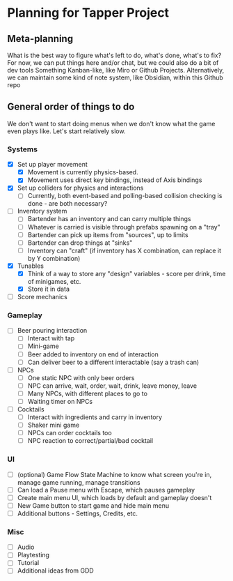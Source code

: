 # Planning for Tapper Project

## Meta-planning

What is the best way to figure what's left to do, what's done, what's to fix?
For now, we can put things here and/or chat, but we could also do a bit of dev tools
Something Kanban-like, like Miro or Github Projects.
Alternatively, we can maintain some kind of note system, like Obsidian, within this Github repo

## General order of things to do

We don't want to start doing menus when we don't know what the game even plays like. Let's start relatively slow.

### Systems
- [x] Set up player movement
	- [x] Movement is currently physics-based.
	- [x] Movement uses direct key bindings, instead of Axis bindings
- [x] Set up colliders for physics and interactions
	- [ ] Currently, both event-based and polling-based collision checking is done - are both necessary?
- [ ] Inventory system
	- [ ] Bartender has an inventory and can carry multiple things
	- [ ] Whatever is carried is visible through prefabs spawning on a "tray"
	- [ ] Bartender can pick up items from "sources", up to limits
	- [ ] Bartender can drop things at "sinks"
	- [ ] Inventory can "craft" (if inventory has X combination, can replace it by Y combination)
- [x] Tunables
	- [x] Think of a way to store any "design" variables - score per drink, time of minigames, etc.
	- [x] Store it in data
- [ ] Score mechanics

### Gameplay
- [ ] Beer pouring interaction
	- [ ] Interact with tap
	- [ ] Mini-game
	- [ ] Beer added to inventory on end of interaction
	- [ ] Can deliver beer to a different interactable (say a trash can)
- [ ] NPCs
	- [ ] One static NPC with only beer orders
	- [ ] NPC can arrive, wait, order, wait, drink, leave money, leave
	- [ ] Many NPCs, with different places to go to
	- [ ] Waiting timer on NPCs
- [ ] Cocktails
	- [ ] Interact with ingredients and carry in inventory
	- [ ] Shaker mini game
	- [ ] NPCs can order cocktails too
	- [ ] NPC reaction to correct/partial/bad cocktail

### UI
- [ ] (optional) Game Flow State Machine to know what screen you're in, manage game running, manage transitions
- [ ] Can load a Pause menu with Escape, which pauses gameplay
- [ ] Create main menu UI, which loads by default and gameplay doesn't
- [ ] New Game button to start game and hide main menu
- [ ] Additional buttons - Settings, Credits, etc.

### Misc
- [ ] Audio
- [ ] Playtesting
- [ ] Tutorial
- [ ] Additional ideas from GDD
